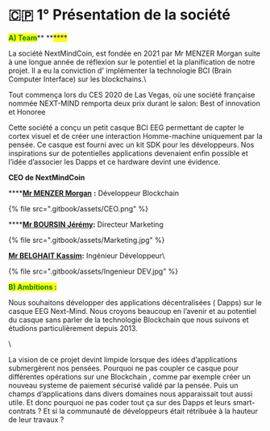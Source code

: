 # 🇨🇵 1° Présentation de la société

<mark style="color:green;">**A) Team**</mark>** **<mark style="color:blue;">****</mark>&#x20;

La société NextMindCoin, est fondée en 2021 par Mr MENZER Morgan suite à une longue année de réflexion sur le potentiel et la planification de notre projet. Il a eu la conviction d' implémenter la technologie BCI (Brain Computer Interface) sur les blockchains.\


Tout commença lors du CES 2020 de Las Vegas, où une société française nommée NEXT-MIND remporta deux prix durant le salon: Best of innovation et Honoree

Cette société a conçu un petit casque BCI EEG permettant de capter le cortex visuel et de créer une interaction Homme-machine uniquement par la pensée. Ce casque est fourni avec un kit SDK pour les développeurs. Nos inspirations sur de potentielles applications devenaient enfin possible et l’idée d’associer les Dapps et ce hardware devint une évidence.



**CEO de NextMindCoin**

****[**Mr MENZER Morgan**](https://www.linkedin.com/in/morgan-menzer-a0aa1821b/) **:** Développeur Blockchain

{% file src=".gitbook/assets/CEO.png" %}

****[**Mr BOURSIN Jérémy**](https://www.linkedin.com/in/jeremy-boursin-nxmc/)**:** Directeur Marketing

{% file src=".gitbook/assets/Marketing.jpg" %}

[**Mr BELGHAIT Kassim**](https://www.linkedin.com/in/sirateck/)**:** Ingénieur Développeur\


{% file src=".gitbook/assets/Ingenieur DEV.jpg" %}

<mark style="color:green;">**B) Ambitions :**</mark>

&#x20;   Nous souhaitons développer des applications décentralisées ( Dapps) sur le casque EEG Next-Mind. Nous croyons beaucoup en l’avenir et au potentiel du casque sans parler de la technologie Blockchain que nous suivons et étudions particulièrement depuis 2013.

\


&#x20;   La vision de ce projet devint limpide lorsque des idées d’applications submergèrent nos pensées. Pourquoi ne pas coupler ce casque pour différentes opérations sur une Blockchain , comme par exemple créer un nouveau systeme de paiement sécurisé validé par la pensée. Puis un champs d’applications dans divers domaines nous apparaissait tout aussi utile. Et donc pourquoi ne pas coder tout ça sur des Dapps et leurs smart-contrats ? Et si la communauté de développeurs était rétribuée à la hauteur de leur travaux ?
